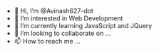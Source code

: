 - 👋 Hi, I’m @Avinash627-dot
- 👀 I’m interested in Web Development
- 🌱 I’m currently learning JavaScript and JQuery
- 💞️ I’m looking to collaborate on ...
- 📫 How to reach me ...

<!---
Avinash627-dot/Avinash627-dot is a ✨ special ✨ repository because its `README.md` (this file) appears on your GitHub profile.
You can click the Preview link to take a look at your changes.
--->
